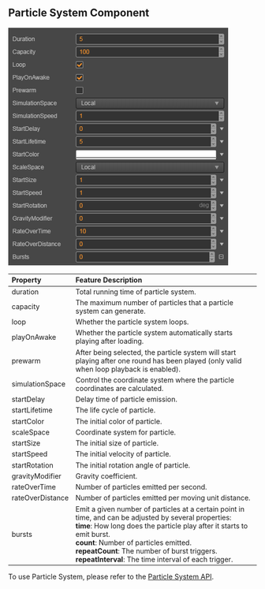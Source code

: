 ## Particle System Component

![main](particle-system/main.png)

| Property | Feature Description |
| :--              | :-- |
| duration         | Total running time of particle system. |
| capacity         | The maximum number of particles that a particle system can generate. |
| loop             | Whether the particle system loops. |
| playOnAwake      | Whether the particle system automatically starts playing after loading. |
| prewarm          | After being selected, the particle system will start playing after one round has been played (only valid when loop playback is enabled). |
| simulationSpace  | Control the coordinate system where the particle coordinates are calculated. |
| startDelay       | Delay time of particle emission. |
| startLifetime    | The life cycle of particle. |
| startColor       | The initial color of particle. |
| scaleSpace       | Coordinate system for particle.  |scaling<br>**Local**: Scaling based on local coordinate system.<br> **World**: Scaling based on world coordinate system.<br>**Custom**: Custom scaling, which is not affected by the **scale** of the node. |
| startSize        | The initial size of particle. |
| startSpeed       | The initial velocity of particle. |
| startRotation    | The initial rotation angle of particle. |
| gravityModifier  | Gravity coefficient. |
| rateOverTime     | Number of particles emitted per second. |
| rateOverDistance | Number of particles emitted per moving unit distance. |
| bursts | Emit a given number of particles at a certain point in time, and can be adjusted by several properties:<br>**time**: How long does the particle play after it starts to emit burst.<br>**count**: Number of particles emitted.<br>**repeatCount**: The number of burst triggers.<br>**repeatInterval**: The time interval of each trigger. |

To use Particle System, please refer to the [Particle System API](%__APIDOC__%/en/classes/particle.particlesystem.html).
